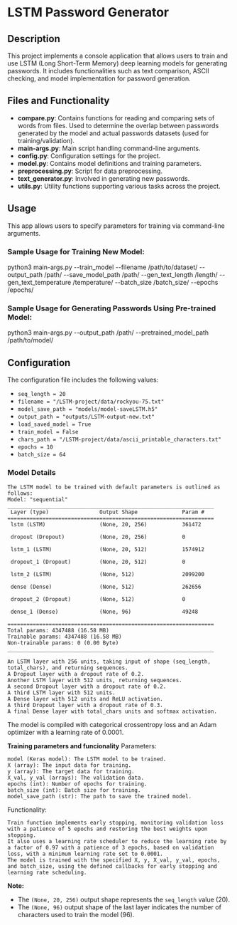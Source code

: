 # LSTM Password Generator

## Description
This project implements a console application that allows users to train and use LSTM (Long Short-Term Memory) deep learning models for generating passwords. It includes functionalities such as text comparison, ASCII checking, and model implementation for password generation.

## Files and Functionality
- **compare.py**: Contains functions for reading and comparing sets of words from files. Used to determine the overlap between passwords generated by the model and actual passwords datasets (used for training/validation).
- **main-args.py**: Main script handling command-line arguments.
- **config.py**: Configuration settings for the project.
- **model.py**: Contains model definitions and training parameters.
- **preprocessing.py**: Script for data preprocessing.
- **text_generator.py**: Involved in generating new passwords.
- **utils.py**: Utility functions supporting various tasks across the project.

## Usage
This app allows users to specify parameters for training via command-line arguments.

### Sample Usage for Training New Model:
python3 main-args.py --train_model --filename /path/to/dataset/ --output_path /path/ --save_model_path /path/ --gen_text_length /length/ --gen_text_temperature /temperature/ --batch_size /batch_size/ --epochs /epochs/

### Sample Usage for Generating Passwords Using Pre-trained Model:
python3 main-args.py --output_path /path/ --pretrained_model_path /path/to/model/


## Configuration
The configuration file includes the following values:
- `seq_length = 20`
- `filename = "/LSTM-project/data/rockyou-75.txt"`
- `model_save_path = "models/model-saveLSTM.h5"`
- `output_path = "outputs/LSTM-output-new.txt"`
- `load_saved_model = True`
- `train_model = False`
- `chars_path = "/LSTM-project/data/ascii_printable_characters.txt"`
- `epochs = 10`
- `batch_size = 64`

### Model Details
    The LSTM model to be trained with default parameters is outlined as follows:
    Model: "sequential"
    _________________________________________________________________
     Layer (type)                Output Shape              Param #   
    =================================================================
     lstm (LSTM)                 (None, 20, 256)           361472    
                                                                     
     dropout (Dropout)           (None, 20, 256)           0         
                                                                     
     lstm_1 (LSTM)               (None, 20, 512)           1574912   
                                                                     
     dropout_1 (Dropout)         (None, 20, 512)           0         
                                                                     
     lstm_2 (LSTM)               (None, 512)               2099200   
                                                                     
     dense (Dense)               (None, 512)               262656    
                                                                     
     dropout_2 (Dropout)         (None, 512)               0         
                                                                     
     dense_1 (Dense)             (None, 96)                49248     
                                                                     
    =================================================================
    Total params: 4347488 (16.58 MB)
    Trainable params: 4347488 (16.58 MB)
    Non-trainable params: 0 (0.00 Byte)
    _________________________________________________________________

    An LSTM layer with 256 units, taking input of shape (seq_length, total_chars), and returning sequences.
    A Dropout layer with a dropout rate of 0.2.
    Another LSTM layer with 512 units, returning sequences.
    A second Dropout layer with a dropout rate of 0.2.
    A third LSTM layer with 512 units.
    A Dense layer with 512 units and ReLU activation.
    A third Dropout layer with a dropout rate of 0.3.
    A final Dense layer with total_chars units and softmax activation.

The model is compiled with categorical crossentropy loss and an Adam optimizer with a learning rate of 0.0001.

**Training parameters and funcionality**
Parameters:

    model (Keras model): The LSTM model to be trained.
    X (array): The input data for training.
    y (array): The target data for training.
    X_val, y_val (arrays): The validation data.
    epochs (int): Number of epochs for training.
    batch_size (int): Batch size for training.
    model_save_path (str): The path to save the trained model.

Functionality:

    Train function implements early stopping, monitoring validation loss with a patience of 5 epochs and restoring the best weights upon stopping.
    It also uses a learning rate scheduler to reduce the learning rate by a factor of 0.97 with a patience of 3 epochs, based on validation loss, with a minimum learning rate set to 0.0001.
    The model is trained with the specified X, y, X_val, y_val, epochs, and batch_size, using the defined callbacks for early stopping and learning rate scheduling.

**Note:**
- The `(None, 20, 256)` output shape represents the `seq_length` value (20).
- The `(None, 96)` output shape of the last layer indicates the number of characters used to train the model (96).
